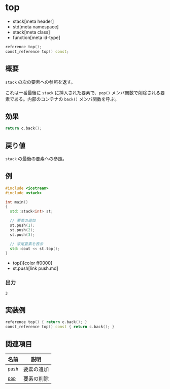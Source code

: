 # top
* stack[meta header]
* std[meta namespace]
* stack[meta class]
* function[meta id-type]

```cpp
reference top();
const_reference top() const;
```

## 概要
`stack` の次の要素への参照を返す。

これは一番最後に `stack` に挿入された要素で、`pop()` メンバ関数で削除される要素である。内部のコンテナの `back()` メンバ関数を呼ぶ。


## 効果
```cpp
return c.back();
```


## 戻り値
`stack` の最後の要素への参照。


## 例

```cpp
#include <iostream>
#include <stack>

int main()
{
  std::stack<int> st;

  // 要素の追加
  st.push(1);
  st.push(2);
  st.push(3);

  // 末尾要素を表示
  std::cout << st.top();
}
```
* top()[color ff0000]
* st.push[link push.md]

### 出力
```
3
```

## 実装例
```cpp
reference top() { return c.back(); }
const_reference top() const { return c.back(); }
```

## 関連項目

| 名前 | 説明 |
|---------------------|------------|
| [`push`](push.md) | 要素の追加 |
| [`pop`](pop.md)   | 要素の削除 |


